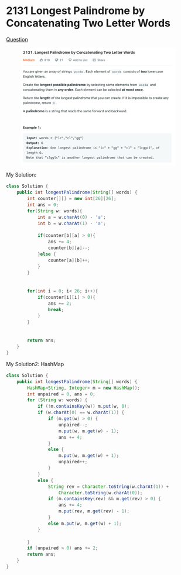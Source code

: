 # 2131 Longest Palindrome by Concatenating Two Letter Words

[Question](https://leetcode.com/problems/longest-palindrome-by-concatenating-two-letter-words/)

<figure><img src="../.gitbook/assets/image (18).png" alt=""><figcaption></figcaption></figure>

My Solution:

```java
class Solution {
    public int longestPalindrome(String[] words) {
        int counter[][] = new int[26][26];
        int ans = 0;
        for(String w: words){
            int a = w.charAt(0) - 'a';
            int b = w.charAt(1) - 'a';
            
            if(counter[b][a] > 0){
                ans += 4;
                counter[b][a]--;
            }else {
                counter[a][b]++;
            }
        }
        
        
        for(int i = 0; i< 26; i++){
            if(counter[i][i] > 0){
                ans += 2;
                break;
            }
        }
        
        
        return ans;
    }
}
```



My Solution2: HashMap

```java
class Solution {
    public int longestPalindrome(String[] words) {
        HashMap<String, Integer> m = new HashMap();
        int unpaired = 0, ans = 0;
        for (String w: words) {
            if (!m.containsKey(w)) m.put(w, 0);
            if (w.charAt(0) == w.charAt(1)) {
                if (m.get(w) > 0) {
                    unpaired--;
                    m.put(w, m.get(w) - 1);
                    ans += 4;
                }
                else {
                    m.put(w, m.get(w) + 1);
                    unpaired++;
                }
            }
            else {
                String rev = Character.toString(w.charAt(1)) + 
                    Character.toString(w.charAt(0));
                if (m.containsKey(rev) && m.get(rev) > 0) {
                    ans += 4;
                    m.put(rev, m.get(rev) - 1);
                }
                else m.put(w, m.get(w) + 1);
            }

        }
        if (unpaired > 0) ans += 2;
        return ans;
    }
}
```
